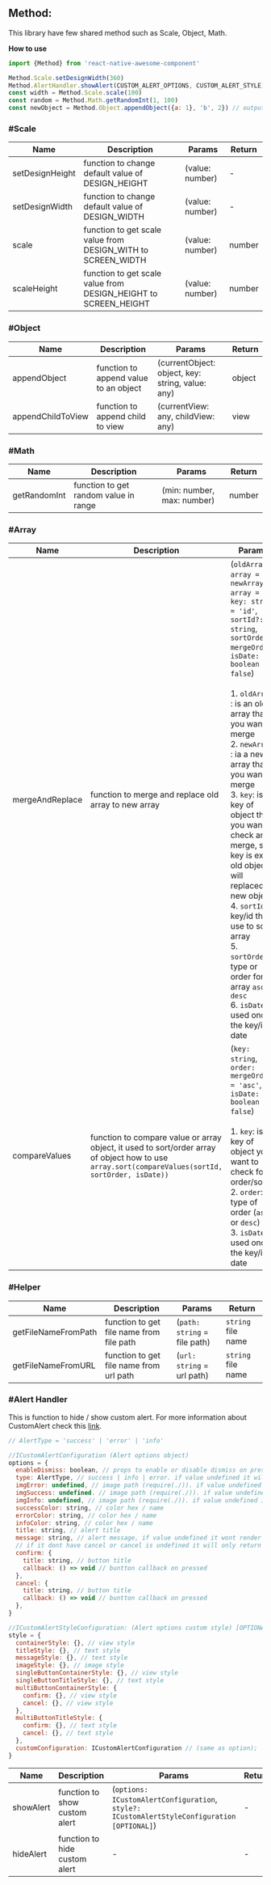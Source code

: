 ## Method:
This library have few shared method such as Scale, Object, Math.

**How to use**
```javascript
import {Method} from 'react-native-awesome-component'

Method.Scale.setDesignWidth(360)
Method.AlertHandler.showAlert(CUSTOM_ALERT_OPTIONS, CUSTOM_ALERT_STYLE)
const width = Method.Scale.scale(100)
const random = Method.Math.getRandomInt(1, 100)
const newObject = Method.Object.appendObject({a: 1}, 'b', 2}) // output {a: 1, b: 2}

```
### #Scale
Name | Description | Params | Return 
--- | --- | --- | --- 
setDesignHeight | function to change default value of DESIGN_HEIGHT | (value: number) | -
setDesignWidth | function to change default value of DESIGN_WIDTH | (value: number) | -
scale | function to get scale value from DESIGN_WITH to SCREEN_WIDTH | (value: number) | number
scaleHeight | function to get scale value from DESIGN_HEIGHT to SCREEN_HEIGHT | (value: number) | number

### #Object
Name | Description | Params | Return 
--- | --- | --- | --- 
appendObject | function to append value to an object | (currentObject: object, key: string, value: any) | object 
appendChildToView | function to append child to view | (currentView: any, childView: any) | view

### #Math
Name | Description | Params | Return 
--- | --- | --- | --- 
getRandomInt | function to get random value in range | (min: number, max: number) | number 

### #Array
Name | Description | Params | Return 
--- | --- | --- | --- 
mergeAndReplace | function to merge and replace old array to new array | (`oldArray: array = []`, `newArray: array = []`, `key: string = 'id'`, `sortId?: string`, `sortOrder?: mergeOrder`, `isDate: boolean = false`)<br/><br/>1. `oldArray` : is an old array that you want to merge<br/>2. `newArray` : ia a new array that you want to merge<br/>3. `key`: is key of object that you want to check and merge, so if key is exist old object will replaced by new object<br/>4. `sortId`: is key/id that use to sort array <br/>5. `sortOrder`: type or order for array `asc` or `desc`<br/>6. `isDate`: it used once the key/id is date | new array 
compareValues | function to compare value or array object, it used to sort/order array of object how to use `array.sort(compareValues(sortId, sortOrder, isDate))` | (`key: string`, `order: mergeOrder = 'asc'`, `isDate: boolean = false`)<br/><br/>1. `key`: is key of object you want to check for order/sort<br/>2. `order`: type of order (`asc` or `desc`)<br/>3. `isDate`: it used once the key/id is date | sorted array 

### #Helper
Name | Description | Params | Return 
--- | --- | --- | --- 
getFileNameFromPath | function to get file name from file path | (`path: string` = file path) | `string` file name
getFileNameFromURL | function to get file name from url path | (`url: string` = url path) | `string` file name 

### #Alert Handler
This is function to hide / show custom alert. For more information about CustomAlert check this [link](../doc/custom-alert.md).

```javascript
// AlertType = 'success' | 'error' | 'info'

//ICustomAlertConfiguration (Alert options object)
options = {
  enableDismiss: boolean, // props to enable or disable dismiss on press backdrop
  type: AlertType, // success | info | error. if value undefined it will show alert without top image / icon
  imgError: undefined, // image path (require(./)). if value undefined it will show default success icon
  imgSuccess: undefined. // image path (require(./)). if value undefined it will show default info icon
  imgInfo: undefined, // image path (require(./)). if value undefined it will show default error icon
  successColor: string, // color hex / name
  errorColor: string, // color hex / name
  infoColor: string, // color hex / name
  title: string, // alert title
  message: string, // alert message, if value undefined it wont render
  // if it dont have cancel or cancel is undefined it will only return one button, else it will show two button.
  confirm: {
    title: string, // button title
    callback: () => void // buntton callback on pressed
  },
  cancel: {
    title: string, // button title
    callback: () => void // buntton callback on pressed 
  },
}

//ICustomAlertStyleConfiguration: (Alert options custom style) [OPTIONAL]
style = {
  containerStyle: {}, // view style
  titleStyle: {}, // text style
  messageStyle: {}, // text style
  imageStyle: {}, // image style
  singleButtonContainerStyle: {}, // view style
  singleButtonTitleStyle: {}, // text style
  multiButtonContainerStyle: {
    confirm: {}, // view style
    cancel: {}, // view style
  },
  multiButtonTitleStyle: {
    confirm: {}, // text style
    cancel: {}, // text style
  },
  customConfiguration: ICustomAlertConfiguration // (same as option);
}

```

Name | Description | Params | Return 
--- | --- | --- | --- 
showAlert | function to show custom alert | (`options: ICustomAlertConfiguration`, `style?: ICustomAlertStyleConfiguration [OPTIONAL]`) | -
hideAlert | function to hide custom alert | - | - 